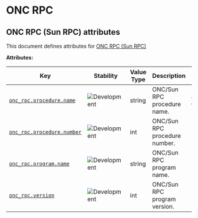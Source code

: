 <!-- NOTE: THIS FILE IS AUTOGENERATED. DO NOT EDIT BY HAND. -->
<!-- see templates/registry/markdown/attribute_namespace.md.j2 -->

# ONC RPC

## ONC RPC (Sun RPC) attributes

This document defines attributes for [ONC RPC (Sun RPC)](https://datatracker.ietf.org/doc/html/rfc5531)

**Attributes:**

| Key | Stability | Value Type | Description | Example Values |
|---|---|---|---|---|
| <a id="onc-rpc-procedure-name" href="#onc-rpc-procedure-name">`onc_rpc.procedure.name`</a> | ![Development](https://img.shields.io/badge/-development-blue) | string | ONC/Sun RPC procedure name. | `OPEN`; `READ`; `GETATTR` |
| <a id="onc-rpc-procedure-number" href="#onc-rpc-procedure-number">`onc_rpc.procedure.number`</a> | ![Development](https://img.shields.io/badge/-development-blue) | int | ONC/Sun RPC procedure number. |  |
| <a id="onc-rpc-program-name" href="#onc-rpc-program-name">`onc_rpc.program.name`</a> | ![Development](https://img.shields.io/badge/-development-blue) | string | ONC/Sun RPC program name. | `portmapper`; `nfs` |
| <a id="onc-rpc-version" href="#onc-rpc-version">`onc_rpc.version`</a> | ![Development](https://img.shields.io/badge/-development-blue) | int | ONC/Sun RPC program version. |  |
